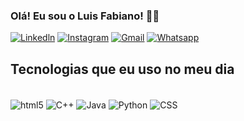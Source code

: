 ### Olá! Eu sou o Luis Fabiano! 👋🏽

[![Linkedln](https://img.shields.io/badge/LinkedIn-0077B5?style=for-the-badge&logo=linkedin&logoColor=white)](https://www.linkedin.com/in/luis-g-267233251/)
[![Instagram](https://img.shields.io/badge/Instagram-E4405F?style=for-the-badge&logo=instagram&logoColor=white)](https://www.instagram.com/luis.godoi_/)
[![Gmail](https://img.shields.io/badge/Gmail-D14836?style=for-the-badge&logo=gmail&logoColor=white)](https://mail.google.com/mail/u/0/#inbox)
[![Whatsapp](https://img.shields.io/badge/WhatsApp-25D366?style=for-the-badge&logo=whatsapp&logoColor=white)](https://web.whatsapp.com)

## Tecnologias que eu uso no meu dia

<div style="display:inline_block"><br/>
<img align= "center" alt= "html5" src="https://img.shields.io/badge/HTML5-E34F26?style=for-the-badge&logo=html5&logoColor=white" />
<img align= "center" alt= "C++" src="https://img.shields.io/badge/C%2B%2B-00599C?style=for-the-badge&logo=c%2B%2B&logoColor=white" />
<img align= "center" alt= "Java" src="https://img.shields.io/badge/Java-ED8B00?style=for-the-badge&logo=openjdk&logoColor=white" />
<img align= "center" alt= "Python" src="https://img.shields.io/badge/Python-14354C?style=for-the-badge&logo=python&logoColor=white" />
<img align= "center" alt= "CSS" src="https://img.shields.io/badge/CSS-239120?&style=for-the-badge&logo=css3&logoColor=white" />
<div><br/>

